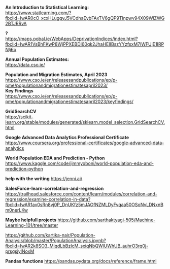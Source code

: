 **An Introduction to Statistical Learning:** \
https://www.statlearning.com/?fbclid=IwAR0cO_xcxHLugqyJ5VCdhaEybFAxTV6gQP9Tlnpwv94X09WlZWG2BTJRRvA

**?**\
https://maps.pobal.ie/WebApps/DeprivationIndices/index.html?fbclid=IwAR1VsBhFKwP8WjPPXEBDI60qk2JhaHEIIBszYYzfsxM7lWFUjE1IRPNlj6o

**Annual Population Estimates:**\
https://data.cso.ie/

**Population and Migration Estimates, April 2023**\
https://www.cso.ie/en/releasesandpublications/ep/p-pme/populationandmigrationestimatesapril2023/ \
**Key Findings**\
https://www.cso.ie/en/releasesandpublications/ep/p-pme/populationandmigrationestimatesapril2023/keyfindings/

**GridSearchCV**\
https://scikit-learn.org/stable/modules/generated/sklearn.model_selection.GridSearchCV.html

**Google Advanced Data Analytics Professional Certificate**\
https://www.coursera.org/professional-certificates/google-advanced-data-analytics


**World Population EDA and Prediction - Python**
https://www.kaggle.com/code/jimmyoboni/world-population-eda-and-prediction-python

**help with the writing**
https://jenni.ai/

**SalesForce-learn-correlation-and-regression** \
https://trailhead.salesforce.com/content/learn/modules/correlation-and-regression/examine-correlation-in-data?fbclid=IwAR1av0sRn8vj0P_DnUKfz5mJAOfNZMLDyFvqaa50OSoNvLDNxnBm0nerLKw

**Maybe helpfull projects**
https://github.com/sarthaktyagi-505/Machine-Learning-101/tree/master

https://github.com/kartika-nair/Population-Analysis/blob/master/PopulationAnalysis.ipynb?fbclid=IwAR2k8SO3_MiqdLbBzIcM_sxiqNbQWlUWhUB_auhrO3rq0j-prsgsjylNoxM

**Pandas functions**
https://pandas.pydata.org/docs/reference/frame.html